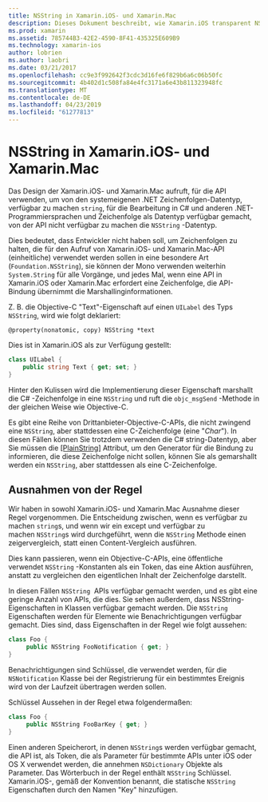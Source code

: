 ```yaml
---
title: NSString in Xamarin.iOS- und Xamarin.Mac
description: Dieses Dokument beschreibt, wie Xamarin.iOS transparent NSString Objekte konvertiert C# Zeichenfolgeobjekte, wenn dies nicht der Fall.
ms.prod: xamarin
ms.assetid: 785744B3-42E2-4590-8F41-435325E609B9
ms.technology: xamarin-ios
author: lobrien
ms.author: laobri
ms.date: 03/21/2017
ms.openlocfilehash: cc9e3f992642f3cdc3d16fe6f829b6a6c06b50fc
ms.sourcegitcommit: 4b402d1c508fa84e4fc3171a6e43b811323948fc
ms.translationtype: MT
ms.contentlocale: de-DE
ms.lasthandoff: 04/23/2019
ms.locfileid: "61277813"
---
```

# <a name="nsstring-in-xamarinios-and-xamarinmac"></a>NSString in Xamarin.iOS- und Xamarin.Mac

Das Design der Xamarin.iOS- und Xamarin.Mac aufruft, für die API verwenden, um von den systemeigenen .NET Zeichenfolgen-Datentyp, verfügbar zu machen `string`, für die Bearbeitung in C# und anderen .NET-Programmiersprachen und Zeichenfolge als Datentyp verfügbar gemacht, von der API nicht verfügbar zu machen die `NSString` -Datentyp.

Dies bedeutet, dass Entwickler nicht haben soll, um Zeichenfolgen zu halten, die für den Aufruf von Xamarin.iOS- und Xamarin.Mac-API (einheitliche) verwendet werden sollen in eine besondere Art (`Foundation.NSString`), sie können der Mono verwenden weiterhin `System.String` für alle Vorgänge, und jedes Mal, wenn eine API in Xamarin.iOS oder Xamarin.Mac erfordert eine Zeichenfolge, die API-Bindung übernimmt die Marshallinginformationen.

Z. B. die Objective-C "Text"-Eigenschaft auf einen `UILabel` des Typs `NSString`, wird wie folgt deklariert:

```objc
@property(nonatomic, copy) NSString *text
```

Dies ist in Xamarin.iOS als zur Verfügung gestellt:

```csharp
class UILabel {
    public string Text { get; set; }
}
```

Hinter den Kulissen wird die Implementierung dieser Eigenschaft marshallt die C# -Zeichenfolge in eine `NSString` und ruft die `objc_msgSend` -Methode in der gleichen Weise wie Objective-C.

Es gibt eine Reihe von Drittanbieter-Objective-C-APIs, die nicht zwingend eine `NSString`, aber stattdessen eine C-Zeichenfolge (eine "*Char*"). In diesen Fällen können Sie trotzdem verwenden die C# string-Datentyp, aber Sie müssen die [[PlainString]](~/cross-platform/macios/binding/objective-c-libraries.md) Attribut, um den Generator für die Bindung zu informieren, die diese Zeichenfolge nicht sollen, können Sie als gemarshallt werden ein `NSString`, aber stattdessen als eine C-Zeichenfolge.

 <a name="Exceptions_to_the_Rule" />

## <a name="exceptions-to-the-rule"></a>Ausnahmen von der Regel

Wir haben in sowohl Xamarin.iOS- und Xamarin.Mac Ausnahme dieser Regel vorgenommen. Die Entscheidung zwischen, wenn es verfügbar zu machen `string`s, und wenn wir ein except und verfügbar zu machen `NSString`s wird durchgeführt, wenn die `NSString` Methode einen zeigervergleich, statt einen Content-Vergleich ausführen.

Dies kann passieren, wenn ein Objective-C-APIs, eine öffentliche verwendet `NSString` -Konstanten als ein Token, das eine Aktion ausführen, anstatt zu vergleichen den eigentlichen Inhalt der Zeichenfolge darstellt.

In diesen Fällen `NSString`  APIs verfügbar gemacht werden, und es gibt eine geringe Anzahl von APIs, die dies. Sie sehen außerdem, dass NSString-Eigenschaften in Klassen verfügbar gemacht werden. Die `NSString` Eigenschaften werden für Elemente wie Benachrichtigungen verfügbar gemacht. Dies sind, dass Eigenschaften in der Regel wie folgt aussehen:

```csharp
class Foo {
     public NSString FooNotification { get; }
}
```
Benachrichtigungen sind Schlüssel, die verwendet werden, für die `NSNotification` Klasse bei der Registrierung für ein bestimmtes Ereignis wird von der Laufzeit übertragen werden sollen.

Schlüssel Aussehen in der Regel etwa folgendermaßen:

```csharp
class Foo {
     public NSString FooBarKey { get; }
}
```

Einen anderen Speicherort, in denen `NSString`s werden verfügbar gemacht, die API ist, als Token, die als Parameter für bestimmte APIs unter iOS oder OS X verwendet werden, die annehmen `NSDictionary` Objekte als Parameter. Das Wörterbuch in der Regel enthält `NSString` Schlüssel. Xamarin.iOS-, gemäß der Konvention benannt, die statische `NSString` Eigenschaften durch den Namen "Key" hinzufügen.
